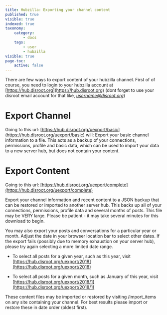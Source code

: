 ```yaml
---
title: Hubzilla: Exporting your channel content
published: true
visible: true
indexed: true
taxonomy:
    category:
        - docs
    tags:
        - user
        - hubzilla
visible: true
page-toc:
    active: false
---
```


There are few ways to export content of your hubzilla channel. First of of course, you need to login to your hubzilla account at [https://hub.disroot.org](https://hub.disroot.org) (dont forget to use your disroot email account for that like, *username@disroot.org*)


# Export Channel
Going to this url: [https://hub.disroot.org/uexport/basic](https://hub.disroot.org/uexport/basic) will:
Export your basic channel information to a file. This acts as a backup of your connections, permissions, profile and basic data, which can be used to import your data to a new server hub, but does not contain your content.


# Export Content
Going to this url: [https://hub.disroot.org/uexport/complete](https://hub.disroot.org/uexport/complete)

Export your channel information and recent content to a JSON backup that can be restored or imported to another server hub. This backs up all of your connections, permissions, profile data and several months of posts. This file may be VERY large. Please be patient - it may take several minutes for this download to begin.

You may also export your posts and conversations for a particular year or month. Adjust the date in your browser location bar to select other dates. If the export fails (possibly due to memory exhaustion on your server hub), please try again selecting a more limited date range.

 - To select all posts for a given year, such as this year, visit [https://hub.disroot.org/uexport/2018](https://hub.disroot.org/uexport/2018)

 - To select all posts for a given month, such as January of this year, visit [https://hub.disroot.org/uexport/2018/1](https://hub.disroot.org/uexport/2018/1)

These content files may be imported or restored by visiting /import_items on any site containing your channel. For best results please import or restore these in date order (oldest first).
